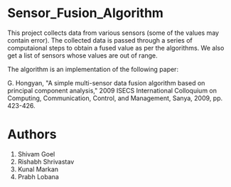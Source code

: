# Sensor_Fusion_Algorithm
This project collects data from various sensors (some of the values may contain error). The collected data is passed through a series of computaional steps to  obtain a fused value as per the algorithms. We also get a list of sensors whose values are out of range.

The algorithm is an implementation of the following paper:

G. Hongyan, "A simple multi-sensor data fusion algorithm based on principal component analysis," 2009 ISECS International Colloquium on Computing, Communication, Control, and Management, Sanya, 2009, pp. 423-426.

# Authors
1. Shivam Goel 
2. Rishabh Shrivastav
3. Kunal Markan
4. Prabh Lobana

